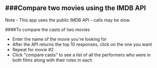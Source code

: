 ###Compare two movies using the IMDB API
-------------
Note - This app uses the public IMDB API - calls may be slow.

####To compare the casts of two movies
 - Enter the name of the movie you're looking for
 - After the API returns the top 10 responses, click on the one you want
 - Repeat for movie #2
 - Click "compare casts" to see a list of all the performers who were in both films along with their roles in each